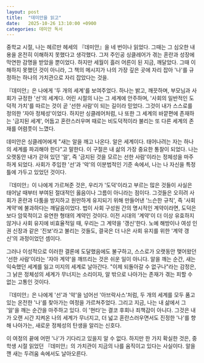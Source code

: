 ```yaml
---
layout: post
title:  "데미안을 읽고"
date:   2025-10-26 13:10:00 +0900
categories: 데미안 독서
---
```

중학교 시절, 나는 헤르만 헤세의 『데미안』을 네 번이나 읽었다. 그때는 그 심오한 내용을 온전히 이해하지 못했다고 생각했다. 그저 주인공 싱클레어가 겪는 혼란과 성장에 막연한 감명을 받았을 뿐이었다. 하지만 세월이 흘러 어른이 된 지금, 깨달았다. 그때 이해하지 못했던 것이 아니라, 그 책의 메시지가 나의 가장 깊은 곳에 자리 잡아 '나'를 규정하는 하나의 가치관으로 자리 잡았다는 것을.

『데미안』은 나에게 '두 개의 세계'를 보여주었다. 하나는 밝고, 깨끗하며, 부모님과 사회가 규정한 '선'의 세계다. 어린 시절의 나는 그 세계에 안주하며, '사회의 일반적인 도덕적 가치'를 따르는 것이 곧 '선한 사람'이 되는 길이라 믿었다. 그것이 내가 스스로를 정의한 '자아 정체성'이었다. 하지만 싱클레어처럼, 나 또한 그 세계의 바깥편에 존재하는 '금지된 세계', 어둡고 혼란스러우며 때로는 비도덕적이라 불리는 또 다른 세계의 존재를 어렴풋이 느꼈다.

데미안은 싱클레어에게 "새는 알을 깨고 나온다. 알은 세계이다. 태어나려는 자는 하나의 세계를 파괴해야 한다"고 말한다. 이 구절은 내 삶의 가장 중요한 통찰이 되었다. 나는 오랫동안 내가 갇혀 있던 '알', 즉 '금지된 것을 모르는 선한 사람'이라는 정체성을 마주하게 되었다. 사회가 주입한 '선'과 '악'의 이분법적인 기준 속에서, 나는 나 자신을 특정 틀에 가두고 있었던 것이다.

『데미안』이 나에게 가르쳐준 것은, 우리가 '도덕'이라고 부르는 많은 것들이 사실은 태어날 때부터 부여된 절대적인 옳음이나 그름이 아니라는 점이다. 그것들은 오히려 사회가 혼란과 다툼을 방지하고 원만하게 유지되기 위해 만들어낸 '느슨한 규칙', 즉 '사회 계약'에 불과하다는 깨달음이었다. 법이 사회 구성원 간의 명시적인 계약이라면, 도덕은 보다 암묵적이고 유연한 형태의 계약인 것이다. 이전 시대의 '계약'이 더 이상 유효하지 않거나 사회 유지에 비효율적일 때, 우리는 그 계약을 '갱신'한다. 노예 해방이나 여성 인권 신장과 같은 '진보'라고 불리는 것들도, 결국은 더 나은 사회 유지를 위한 '계약 갱신'의 과정이었던 셈이다.

그러나 이성적으로 이러한 결론에 도달했음에도 불구하고, 스스로가 오랫동안 맺어왔던 '선한 사람'이라는 '자아 계약'을 깨뜨리는 것은 쉬운 일이 아니다. 알을 깨는 순간, 새는 익숙했던 세계를 잃고 미지의 세계로 날아간다. "이제 되돌아갈 수 없구나"라는 감정은, 그 낡은 정체성의 세계가 무너지는 소리이자, 알 밖으로 나아가는 존재가 겪는 피할 수 없는 고통인 것이다.

『데미안』은 나에게 '선'과 '악'을 넘어선 '아브락사스'처럼, 두 개의 세계를 모두 품고 있는 온전한 '나'를 찾아가는 여정을 가르쳐주었다. 그리고 지금, 나는 내 삶에서 그 '알'을 깨는 순간을 마주하고 있다. 이 '현타'는 결코 후회나 죄책감이 아니다. 그것은 내가 오랜 시간 지켜온 나의 세계가 무너지고, 더 넓고 혼란스러우면서도 진정한 '나'를 향해 나아가는, 새로운 정체성의 탄생을 알리는 신호다.

이 여정의 끝에 어떤 '나'가 기다리고 있을지 알 수 없다. 하지만 한 가지 확실한 것은, 중학생 시절 읽었던 『데미안』의 가치관이 지금의 나를 움직이고 있다는 사실이다. 알을 깬 새는 두려움 속에서도 날아오른다.